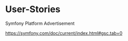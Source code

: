 # User-Stories
Symfony Platform Advertisement

https://symfony.com/doc/current/index.html#gsc.tab=0
